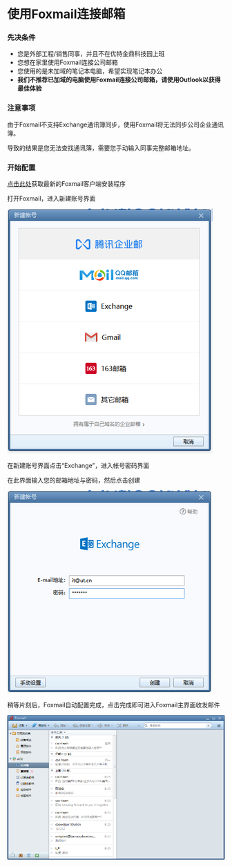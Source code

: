 # 使用Foxmail连接邮箱

### 先决条件

* 您是外部工程/销售同事，并且不在优特金鼎科技园上班
* 您想在家里使用Foxmail连接公司邮箱
* 您使用的是未加域的笔记本电脑，希望实现笔记本办公
* **我们不推荐已加域的电脑使用Foxmail连接公司邮箱，请使用Outlook以获得最佳体验**

### 注意事项

由于Foxmail不支持Exchange通讯簿同步，使用Foxmail将无法同步公司企业通讯簿。

导致的结果是您无法查找通讯簿，需要您手动输入同事完整邮箱地址。

### 开始配置

[点击此处](https://www.foxmail.com/)获取最新的Foxmail客户端安装程序

打开Foxmail，进入新建账号界面

![](assets/20220831_121708_image.png)

在新建账号界面点击“Exchange”，进入帐号密码界面

在此界面输入您的邮箱地址与密码，然后点击创建

![](assets/20220831_121741_image.png)

稍等片刻后，Foxmail自动配置完成，点击完成即可进入Foxmail主界面收发邮件

![](assets/20220831_122016_image.png)
